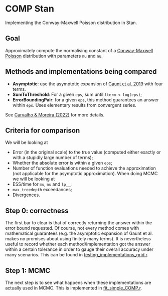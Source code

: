 # COMP Stan
Implementing the Conway-Maxwell Poisson distribution in Stan.

## Goal
Approximately compute the normalising constant of a [Conway-Maxwell Poisson](https://en.wikipedia.org/wiki/Conway%E2%80%93Maxwell%E2%80%93Poisson_distribution) distribution with parameters `mu` and `nu`. 

## Methods and implementations being compared

- **Asymptotic**: use the asymptotic expansion of [Gaunt et al. 2019](https://ideas.repec.org/a/spr/aistmt/v71y2019i1d10.1007_s10463-017-0629-6.html) with four terms.
- **SumToThreshold**: For a given `eps`, sum until `lterm < log(eps)`;
- **ErrorBoundingPair**: for a given `eps`, this method guarantees an answer within `eps`. Uses elementary results from convergent series.

See [Carvalho & Moreira (2022)](https://arxiv.org/abs/2202.06121) for more details.


## Criteria for comparison

We will be looking at 
- Error (in the original scale) to the true value (computed either exactly or with a stupidly large number of terms);
- Whether the absolute error is within a given `eps`;
- Number of function evaluations needed to achieve the approximation (not applicable for the asymptotic approximation).
When doing MCMC we will be looking at
- ESS/time for `mu`,  `nu` and `lp__`;
- `max_treedepth` exceedances;
- Divergences.

## Step 0: correctness

The first bar to clear is that of correctly returning the answer within the error bound requested.
Of course, not every method comes with mathematical guarantees (e.g. the asymptotic expansion of Gaunt et al. makes no promises about using finitely many terms).
It is nevertheless useful to record whether each method/implementation got the answer within a certain tolerance in order to gauge their overall accuracy under many scenarios.
This can be found in [testing_implementations_grid.r](https://github.com/maxbiostat/COMP_Stan/blob/main/testing_implementations_grid.r).

## Step 1: MCMC

The next step is to see what happens when these implementations are actually used in MCMC.
This is implemented in [fit_simple_COMP.r](https://github.com/maxbiostat/COMP_Stan/blob/main/fit_simple_COMP.r).
